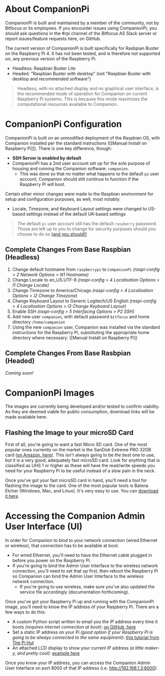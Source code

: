 # About CompanionPi
CompanionPi is built and maintained by a member of the community, not by Bitfocus or its employees. If you encounter issues using CompanionPi, you should ask questions in the #rpi channel of the Bitfocus AS Slack server or report issues/feature requests here, on GitHub.

The current version of CompanionPi is built specifically for Rasbpian Buster on the Raspberry Pi 4. It has not been tested, and is therefore not supported on, any previous version of the Raspberry Pi.
* Headless: Raspbian Buster Lite
* Headed: "Raspbian Buster with desktop" (not "Raspbian Buster with desktop and recommended software")
>Headless, with no attached display and no graphical user interface, is the recommended mode of operation for Companion on current Raspberry Pi systems. This is because this mode maximizes the computational resources available to Companion.

# CompanionPi Configuration
CompanionPi is built on an unmodified deployment of the Raspbian OS, with Companion installed per the standard instructions ([[Manual Install on Raspberry Pi]]). There is one key difference, though:
* **SSH Server is enabled by default**
* CompanionPi has a 2nd user account set up for the sole purpose of housing and running the Companion software: `companion`.
  * This was done so that no matter what happens to the default `pi` user account, Companion should still continue to function if the Raspberry Pi will boot.

Certain other minor changes were made to the Raspbian environment for setup and configuration purposes, as well, most notably:
* Locale, Timezone, and Keyboard Layout settings were changed to US-based settings instead of the default UK-based settings
> The default `pi` user account still has the default `raspberry` password. Those are left up to you to change for security purposes should you choose to do so [(and you should!)](https://www.raspberrypi.org/documentation/configuration/security.md)


## Complete Changes From Base Raspbian (Headless)
1. Change default hostname from `raspberrypi` to `CompanionPi` _(raspi-config > 2 Network Options > N1 Hostname)_
1. Change Locale to en_US.UTF-8 _(raspi-config > 4 Localisation Options > I1 Change Locale)_
1. Change Timezone to America/Chicago _(raspi-config > 4 Localisation Options > I2 Change Timezone)_
1. Change Keyboard Layout to Generic Logitech/US English _(raspi-config > 4 Localisation Options > I3 Change Keyboard Layout)_
1. Enable SSH _(raspi-config > 5 Interfacing Options > P2 SSH)_
1. Add new user `companion`, with default password `bitfocus` and home directory `/home/companion`
1. Using the new `companion` user, Companion was installed via the standard instructions for the Raspberry Pi, substituting the appropriate home directory where necessary: [[Manual Install on Raspberry Pi]]

## Complete Changes From Base Rasbpian (Headed)
_Coming soon!_

# CompanionPi Images
The images are currently being developed and/or tested to confirm viability. As they are deemed viable for public consumption, download links will be made available here.

## Flashing the Image to your microSD Card
First of all, you're going to want a fast Micro SD card. One of the most popular ones currently on the market is the SanDisk Extreme PRO 32GB card ([on Amazon, here](https://www.amazon.com/gp/product/B06XYHN68L)). This isn't always going to be _the best_ one to use, but it is a very good, adequately fast microSD card. Look for anything that is classified as UHS 1 or higher as these will have the read/write speeds you need for your Raspberry Pi to be useful instead of a slow pain in the neck.

Once you've got your fast microSD card in hand, you'll need a tool for flashing the image to the card. One of the most popular tools is Balena Etcher (Windows, Mac, and Linux). It's very easy to use. You can [download it here](https://www.balena.io/etcher/).

# Accessing the Companion Admin User Interface (UI)
In order for Companion to bind to your network connection (wired Ethernet or wireless), that connection has to be available at boot.
* For wired Ethernet, you'll need to have the Ethernet cable plugged in before you power on the Raspberry Pi.
* If you're going to bind the Admin User Interface to the wireless network connection, you'll need to set that up first, then reboot the Raspberry Pi so Companion can bind the Admin User Interface to the wireless network connection.
  * If you're going to use wireless, make sure you've also updated the service file accordingly (documentation forthcoming).

Once you've got your Raspberry Pi up and running with the CompanionPi image, you'll need to know the IP address of your Raspberry Pi. There are a few ways to do this:
* A custom Python script written to email you the IP address every time it boots _(requires internet connection at boot)_: [on GitHub, here](https://github.com/oliverscheer/send-email-with-device-ip-address)
* Set a static IP address on your Pi _(good option if your Raspberry Pi is going to be always connected to the same equipment)_: [this tutorial from The Pi Hut](https://thepihut.com/blogs/raspberry-pi-tutorials/how-to-give-your-raspberry-pi-a-static-ip-address-update)
* An attached LCD display to show your current IP address _(a little maker-y, and pretty cool)_: [example here](https://pimylifeup.com/raspberry-pi-lcd-16x2/)

Once you know your IP address, you can access the Companion Admin User Interface on port 8000 of that IP address (i.e. http://192.168.1.3:8000).